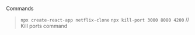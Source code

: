 Commands
> `npx create-react-app netflix-clone`
> `npx kill-port 3000 8080 4200` // Kill ports command 
